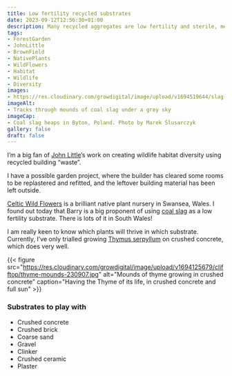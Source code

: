 ```yaml
---
title: Low fertility recycled substrates
date: 2023-09-12T12:56:30+01:00
description: Many recycled aggregates are low fertility and sterile, meaning they’re an ideal growing substrate for many native plants and wild flowers
tags: 
- ForestGarden
- JohnLittle
- BrownField
- NativePlants
- WildFlowers
- Habitat
- Wildlife
- Diversity
images: 
- https://res.cloudinary.com/growdigital/image/upload/v1694519644/slag-heaps-byton-poland-200301.jpg
imageAlt:
- Tracks through mounds of coal slag under a grey sky
imageCap:
- Coal slag heaps in Byton, Poland. Photo by Marek Ślusarczyk
gallery: false
draft: false
---
```


I’m a big fan of [John Little](https://www.tiktok.com/@grassroofco)’s work on creating wildlife habitat diversity using recycled building “waste”. 

I have a possible garden project, where the builder has cleared some rooms to be replastered and refitted, and the leftover building material has been left outside. 

[Celtic Wild Flowers](https://celticwildflowers.co.uk/) is a brilliant native plant nursery in Swansea, Wales. I found out today that Barry is a big proponent of using [coal slag](https://en.wikipedia.org/wiki/Clinker_(waste)) as a low fertility substrate. There is lots of it in South Wales!

I am really keen to know which plants will thrive in which substrate. Currently, I’ve only trialled growing [Thymus serpyllum](https://plantatlas2020.org/atlas/2cd4p9h.cmt) on crushed concrete, which does very well. 

{{< figure src="https://res.cloudinary.com/growdigital/image/upload/v1694125679/clifftop/thyme-mounds-230907.jpg" alt="Mounds of thyme growing in crushed concrete" caption="Having the Thyme of its life, in crushed concrete and full sun" >}}

### Substrates to play with 

* Crushed concrete
* Crushed brick
* Coarse sand
* Gravel
* Clinker
* Crushed ceramic
* Plaster
